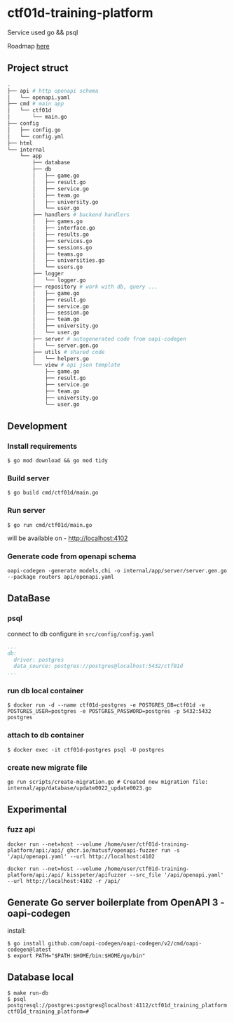 # ctf01d-training-platform

Service used go && psql

Roadmap [here](TODO.md)

## Project struct

```sh
.
├── api # http openapi schema
│   └── openapi.yaml
├── cmd # main app
│   └── ctf01d
│       └── main.go
├── config
│   ├── config.go
│   └── config.yml
├── html
└── internal
    └── app
        ├── database
        ├── db
        │   ├── game.go
        │   ├── result.go
        │   ├── service.go
        │   ├── team.go
        │   ├── university.go
        │   └── user.go
        ├── handlers # backend handlers
        │   ├── games.go
        │   ├── interface.go
        │   ├── results.go
        │   ├── services.go
        │   ├── sessions.go
        │   ├── teams.go
        │   ├── universities.go
        │   └── users.go
        ├── logger
        │   └── logger.go
        ├── repository # work with db, query ...
        │   ├── game.go
        │   ├── result.go
        │   ├── service.go
        │   ├── session.go
        │   ├── team.go
        │   ├── university.go
        │   └── user.go
        ├── server # autogenerated code from oapi-codegen
        │   └── server.gen.go
        ├── utils # shared code
        │   └── helpers.go
        └── view # api json template
            ├── game.go
            ├── result.go
            ├── service.go
            ├── team.go
            ├── university.go
            └── user.go
```

## Development

### Install requirements

```shell
$ go mod download && go mod tidy
```

### Build server

```shell
$ go build cmd/ctf01d/main.go
```

### Run server

```shell
$ go run cmd/ctf01d/main.go
```

will be available on - [http://localhost:4102](http://localhost:4102)


### Generate code from openapi schema

```shell
oapi-codegen -generate models,chi -o internal/app/server/server.gen.go --package routers api/openapi.yaml
```

## DataBase

### psql

connect to db configure in `src/config/config.yaml`

```yaml
...
db:
  driver: postgres
  data_source: postgres://postgres@localhost:5432/ctf01d
...
```

### run db local container

```shell
$ docker run -d --name ctf01d-postgres -e POSTGRES_DB=ctf01d -e POSTGRES_USER=postgres -e POSTGRES_PASSWORD=postgres -p 5432:5432 postgres
```

### attach to db container

```shell
$ docker exec -it ctf01d-postgres psql -U postgres
```

### create new migrate file

```shell
go run scripts/create-migration.go # Created new migration file: internal/app/database/update0022_update0023.go
```

## Experimental

### fuzz api

```shell
docker run --net=host --volume /home/user/ctf01d-training-platform/api:/api/ ghcr.io/matusf/openapi-fuzzer run -s '/api/openapi.yaml' --url http://localhost:4102

docker run --net=host --volume /home/user/ctf01d-training-platform/api:/api/ kisspeter/apifuzzer --src_file '/api/openapi.yaml' --url http://localhost:4102 -r /api/
```


## Generate Go server boilerplate from OpenAPI 3 - oapi-codegen

install:

```shell
$ go install github.com/oapi-codegen/oapi-codegen/v2/cmd/oapi-codegen@latest
$ export PATH="$PATH:$HOME/bin:$HOME/go/bin"
```


## Database local

```shell
$ make run-db
$ psql postgresql://postgres:postgres@localhost:4112/ctf01d_training_platform
ctf01d_training_platform=#
```
